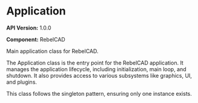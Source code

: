 # Application

**API Version:** 1.0.0

**Component:** RebelCAD

Main application class for RebelCAD.

The Application class is the entry point for the RebelCAD application.
It manages the application lifecycle, including initialization, main loop,
and shutdown. It also provides access to various subsystems like graphics,
UI, and plugins.

This class follows the singleton pattern, ensuring only one instance exists.

